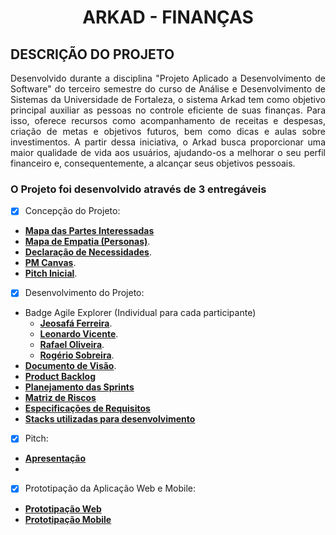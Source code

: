 <h1 align="center"> ARKAD - FINANÇAS </h1>

## DESCRIÇÃO DO PROJETO

<p align="justify">
 Desenvolvido durante a disciplina "Projeto Aplicado a Desenvolvimento de Software" do terceiro semestre do curso de Análise e Desenvolvimento de Sistemas da Universidade de Fortaleza, o sistema Arkad tem como objetivo principal auxiliar as pessoas no controle eficiente de suas finanças. Para isso, oferece recursos como acompanhamento de receitas e despesas, criação de metas e objetivos futuros, bem como dicas e aulas sobre investimentos. A partir dessa iniciativa, o Arkad busca proporcionar uma maior qualidade de vida aos usuários, ajudando-os a melhorar o seu perfil financeiro e, consequentemente, a alcançar seus objetivos pessoais.
 </p>

### O Projeto foi desenvolvido através de 3 entregáveis

- [x] Concepção do Projeto:
- [**Mapa das Partes Interessadas**](https://docs.google.com/document/d/1yZN9z0CAWfIGxo1EZhPLgXNFlgm4jXHx/edit?usp=share_link&ouid=109875806438110624967&rtpof=true&sd=true)
- [**Mapa de Empatia (Personas)**](https://drive.google.com/drive/folders/1zdpvCsRw2NKQr0Sw0Cd8srMQXbOyHhy5?usp=share_link).
- [**Declaração de Necessidades**](https://docs.google.com/document/d/1yZN9z0CAWfIGxo1EZhPLgXNFlgm4jXHx/edit?usp=share_link&ouid=109875806438110624967&rtpof=true&sd=true).
- [**PM Canvas**](https://docs.google.com/spreadsheets/d/1EoBdfz2naj_-vFGkVmKFQPjGIFZ_Vz8N/edit?usp=share_link&ouid=109875806438110624967&rtpof=true&sd=true).
- [**Pitch Inicial**](https://docs.google.com/spreadsheets/d/1EoBdfz2naj_-vFGkVmKFQPjGIFZ_Vz8N/edit?usp=share_link&ouid=109875806438110624967&rtpof=true&sd=true).
- [x] Desenvolvimento do Projeto:
- Badge Agile Explorer (Individual para cada participante)
  - [**Jeosafá Ferreira**]().
  - [**Leonardo Vicente**](https://drive.google.com/file/d/145dhdpNePn6RLJ7EGqs35aTfB0bnLhw9/view?usp=share_link).
  - [**Rafael Oliveira**](https://drive.google.com/file/d/1s-W6CSojuVh1bklXzuL3a83_sIM4N8fH/view?usp=share_link).
  - [**Rogério Sobreira**](https://drive.google.com/file/d/1LwHQ40PxWXbnTtDrRGNFSqKRuGyEvyrQ/view?usp=share_link).
- [**Documento de Visão**](https://drive.google.com/drive/folders/1zRooDbK7E4k31Oz4uGMdCBA55HOy8EI3?usp=share_link).
- [**Product Backlog**](https://drive.google.com/file/d/1wrnNwo_-2Q0YcwjEHH7NAaYt8-S3F9-k/view?usp=share_link)
- [**Planejamento das Sprints**](https://drive.google.com/file/d/1BLsFeRD41eXZTB9RB0fpc6blfTryH6M-/view?usp=share_link)
- [**Matriz de Riscos**]()
- [**Especificações de Requisitos**]()
- [**Stacks utilizadas para desenvolvimento**]()

- [x] Pitch:
- [**Apresentação**](https://docs.google.com/presentation/d/1H67ssgvCF2BqLltxLiNYCx2PgV08qWOl/edit?usp=sharing&ouid=109875806438110624967&rtpof=true&sd=true)
- 
- [x] Prototipação da Aplicação Web e Mobile:
- [**Prototipação Web**](https://www.figma.com/file/VjHOZ7EvvsFhcXpIn9dVw0/Arkad---Web?type=design&t=PU5vdfrqNiygMrTN-1)
- [**Prototipação Mobile**](https://www.figma.com/file/IaYGKN4DyNuCIbORymGfMm/Arkad---Mobile?type=design&node-id=0%3A1&t=PU5vdfrqNiygMrTN-1)
